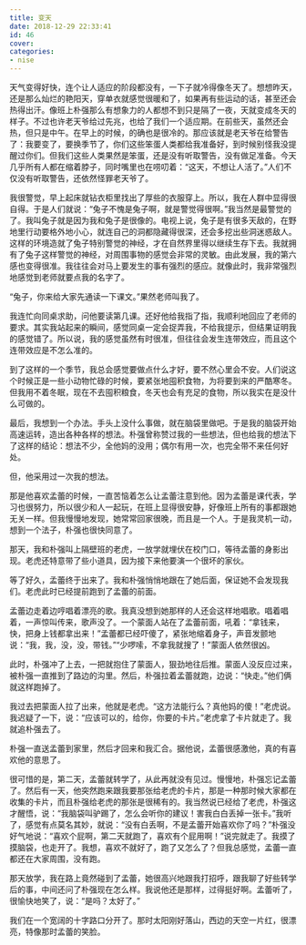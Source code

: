 ```yaml
---
title: 变天
date: 2018-12-29 22:33:41
id: 46
cover: 
categories:
- nise
---
```


 天气变得好快，连个让人适应的阶段都没有，一下子就冷得像冬天了。想想昨天，还是那么灿烂的艳阳天，穿单衣就感觉很暖和了，如果再有些运动的话，甚至还会热得出汗。像班上朴强那么有想象力的人都想不到只是隔了一夜，天就变成冬天的样子。不过也许老天爷给过先兆，也给了我们一个适应期。在前些天，虽然还会热，但只是中午。在早上的时候，的确也是很冷的。那应该就是老天爷在给警告了：我要变了，要换季节了，你们这些笨蛋人类都给我准备好，到时候别怪我没提醒过你们。但我们这些人类果然是笨蛋，还是没有听取警告，没有做足准备。今天几乎所有人都在缩着脖子，同时嘴里也在唠叨着：“这天，不想让人活了。”人们不仅没有听取警告，还依然怪罪老天爷了。

 我很警觉，早上起床就钻衣柜里找出了厚些的衣服穿上。所以，我在人群中显得很自得。于是人们就说：“兔子不愧是兔子啊，就是警觉得很啊。”我当然是最警觉的了。我叫兔子就是因为我和兔子是很像的。电视上说，兔子是有很多天敌的，在野地里行动要格外地小心，就连自己的洞都隐藏得很深，还会多挖出些洞迷惑敌人。这样的环境造就了兔子特别警觉的神经，才在自然界里得以继续生存下去。我就拥有了兔子这样警觉的神经，对周围事物的感觉会非常的灵敏。由此发展，我的第六感也变得很准。我往往会对马上要发生的事有强烈的感应。就像此时，我非常强烈地感觉到老师就要点我的名字了。

 “兔子，你来给大家先通读一下课文。”果然老师叫我了。

 我连忙向同桌求助，问他要读第几课。还好他给我指了指，我顺利地回应了老师的要求。其实我站起来的瞬间，感觉同桌一定会捉弄我，不给我提示，但结果证明我的感觉错了。所以说，我的感觉虽然有时很准，但往往会发生连带效应，而且这个连带效应是不怎么准的。

 到了这样的一个季节，我总会感觉要做点什么才好，要不然心里会不安。人们说这个时候正是一些小动物忙碌的时候，要紧张地囤积食物，为将要到来的严酷寒冬。但我用不着冬眠，现在不去囤积粮食，冬天也会有充足的食物，所以我实在是没什么可做的。

 最后，我想到一个办法。手头上没什么事做，就在脑袋里做吧。于是我的脑袋开始高速运转，造出各种各样的想法。朴强曾称赞过我的一些想法，但也给我的想法下了这样的结论：想法不少，全他妈的没用；偶尔有用一次，也完全带不来任何好处。

 但，他采用过一次我的想法。

 那是他喜欢孟蕾的时候，一直苦恼着怎么让孟蕾注意到他。因为孟蕾是课代表，学习也很努力，所以很少和人一起玩，在班上显得很安静，好像班上所有的事都跟她无关一样。但我慢慢地发现，她常常回家很晚，而且是一个人。于是我灵机一动，想到一个法子，朴强也很快同意了。

 那天，我和朴强叫上隔壁班的老虎，一放学就埋伏在校门口，等待孟蕾的身影出现。老虎还特意带了些小道具，因为接下来他要演一个很坏的家伙。

 等了好久，孟蕾终于出来了。我和朴强悄悄地跟在了她后面，保证她不会发现我们。老虎此时已经提前跑到了孟蕾的前面。

 孟蕾边走着边哼唱着漂亮的歌。我真没想到她那样的人还会这样地唱歌。唱着唱着，一声惊叫传来，歌声没了。一个蒙面人站在了孟蕾前面，吼着：“拿钱来，快，把身上钱都拿出来！”孟蕾都已经吓傻了，紧张地缩着身子，声音发颤地说：“我，我，没，没，带钱。”“少啰嗦，不拿我就搜了！”蒙面人依然很凶。

 此时，朴强冲了上去，一把就抱住了蒙面人，狠劲地往后推。蒙面人没反应过来，被朴强一直推到了路边的沟里。然后，朴强拉着孟蕾就跑，边说：“快走。”他们俩就这样跑掉了。

 我过去把蒙面人拉了出来，他就是老虎。“这方法能行么？真他妈的傻！”老虎说。我迟疑了一下，说：“应该可以的，给你，你要的卡片。”老虎拿了卡片就走了。我就追朴强去了。

 朴强一直送孟蕾到家里，然后才回来和我汇合。据他说，孟蕾很感激他，真的有喜欢他的意思了。

 很可惜的是，第二天，孟蕾就转学了，从此再就没有见过。慢慢地，朴强忘记孟蕾了。然后有一天，他突然跑来跟我要那张给老虎的卡片，那是一种那时候大家都在收集的卡片，而且朴强给老虎的那张是很稀有的。我当然说已经给了老虎，朴强这才醒悟，说：“我脑袋叫驴踢了，怎么会听你的建议！害我白白丢掉一张卡。”我听了，感觉有点莫名其妙，就说：“没有白丢啊，不是孟蕾开始喜欢你了吗？”朴强没好气地说：“喜欢个屁啊，第二天就跑了，喜欢有个屁用啊！”说完就走了。我摸了摸脑袋，也走开了。我想，喜欢不就好了，跑了又怎么了？但我总感觉，孟蕾一直都还在大家周围，没有跑。

 那天放学，我在路上竟然碰到了孟蕾，她很高兴地跟我打招呼，跟我聊了好些转学后的事，中间还问了朴强现在怎么样。我说他还是那样，过得挺好啊。孟蕾听了，很愉快地笑了，说：“是吗？太好了。”

 我们在一个宽阔的十字路口分开了。那时太阳刚好落山，西边的天空一片红，很漂亮，特像那时孟蕾的笑脸。
